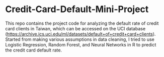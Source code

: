 # Credit-Card-Default-Mini-Project
This repo contains the project code for analyzing the default rate of credit card clients in Taiwan, which can be accessed on the UCI database (https://archive.ics.uci.edu/ml/datasets/default+of+credit+card+clients).
Started from making various assumptions in data cleaning, I tried to use Logistic Regression, Random Forest, and Neural Networks in R to predict the credit card default rate.

